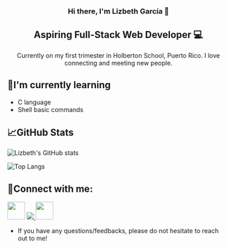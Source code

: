 <h3 align="center"> Hi there, I'm Lizbeth García 👋</h3>

<h2 align="center"> Aspiring Full-Stack Web Developer 💻 </h2>

<p align="center"> Currently on my first trimester in Holberton School, Puerto Rico. I love connecting and meeting new people. </p>

## 🌱I'm currently learning 

- C language
- Shell basic commands

## 📈GitHub Stats

![Lizbeth's GitHub stats](https://github-readme-stats.vercel.app/api?username=Lizz3108&theme=tokyonight)

![Top Langs](https://github-readme-stats.vercel.app/api/top-langs/?username=Lizz3108&theme=tokyonight)

## 🤝Connect with me:
<a align ="left" href="https://www.linkedin.com/in/lizbeth-garcia-53657a22a/"><img src="https://user-images.githubusercontent.com/96942307/192124075-6f081953-5fc0-4a73-8e7c-620b88b5a0f9.svg" width = 40px></a>
<a align ="left" href="mailto: lizbethgarcialebron@gmail.com"><img src="https://img.shields.io/badge/Gmail-D14836?style=for-the-badge&logo=gmail&logoColor=white">
<a align="left" href="https://www.instagram.com/lizzgarleb/"><img src="https://raw.githubusercontent.com/rahuldkjain/github-profile-readme-generator/master/src/images/icons/Social/instagram.svg" width = 40px></a>

- If you have any questions/feedbacks, please do not hesitate to reach out to me!
<!---
Lizz3108/Lizz3108 is a ✨ special ✨ repository because its `README.md` (this file) appears on your GitHub profile.
You can click the Preview link to take a look at your changes.
--->
